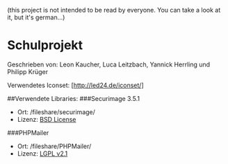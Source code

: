 (this project is not intended to be read by everyone. You can take a look at it, but it's german...)

# Schulprojekt

Geschrieben von:
Leon Kaucher,
Luca Leitzbach,
Yannick Herrling und
Philipp Krüger

Verwendetes Iconset: [http://led24.de/iconset/]

##Verwendete Libraries:
###Securimage 3.5.1
* Ort: /fileshare/securimage/
* Lizenz: [BSD License](/fileshare/securimage/LICENSE.txt)

###PHPMailer
* Ort: /fileshare/PHPMailer/
* Lizenz: [LGPL v2.1](/fileshare/PHPMailer/LICENSE)
